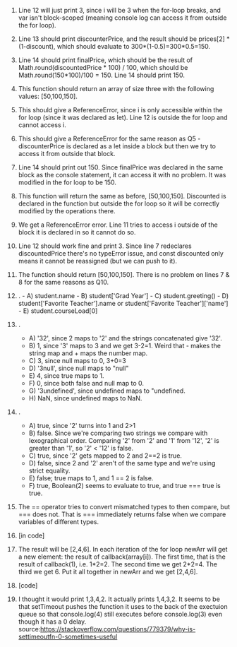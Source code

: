 1. Line 12 will just print 3, since i will be 3 when the for-loop breaks, and var isn't block-scoped (meaning console log can access it from outside the for loop).
2. Line 13 should print discounterPrice, and the result should be prices[2] * (1-discount), which should evaluate to 300*(1-0.5)=300*0.5=150.
3. Line 14 should print finalPrice, which should be the result of Math.round(discountedPrice * 100) / 100, which should be Math.round(150*100)/100 = 150. Line 14 should print 150.
4. This function should return an array of size three with the following values: [50,100,150].
5. This should give a ReferenceError, since i is only accessible within the for loop (since it was declared as let). Line 12 is outside the for loop and cannot access i.
6. This should give a ReferenceError for the same reason as Q5 - discounterPrice is declared as a let inside a block but then we try to access it from outside that block.
7. Line 14 should print out 150. Since finalPrice was declared in the same block as the console statement, it can access it with no problem. It was modified in the for loop to be 150.
8. This function will return the same as before, [50,100,150]. Discounted is declared in the function but outside the for loop so it will be correctly modified by the operations there. 
9. We get a ReferenceError error. Line 11 tries to access i outside of the block it is declared in so it cannot do so. 
10. Line 12 should work fine and print 3. Since line 7 redeclares discountedPrice there's no typeError issue, and const discounted only means it cannot be reassigned (but we can push to it).
11. The function should return [50,100,150]. There is no problem on lines 7 & 8 for the same reasons as Q10.
12.  .
    - A)   student.name
    - B)   student['Grad Year']
    - C)   student.greeting()
    - D)   student['Favorite Teacher'].name or student['Favorite Teacher']['name']
    - E)   student.courseLoad[0]
13. .
    - A)   '32', since 2 maps to '2' and the strings concatenated give '32'.
    - B)   1, since '3' maps to 3 and we get 3-2=1. Weird that - makes the string map and + maps the number map.
    - C)   3, since null maps to 0, 3+0=3
    - D)   '3null', since null maps to "null"
    - E)   4, since true maps to 1.
    - F)   0, since both false and null map to 0.
    - G)   '3undefined', since undefined maps to "undefined.
    - H)   NaN, since undefined maps to NaN.

14. .
    - A)   true, since '2' turns into 1 and 2>1
    - B)   false. Since we're comparing two strings we compare with lexographical order. Comparing '2' from '2' and '1' from '12', '2' is greater than '1', so '2' < '12' is false.
    - C)    true, since '2' gets mapped to 2 and 2==2 is true.
    - D)    false, since 2 and '2' aren't of the same type and we're using strict equality.
    - E)    false; true maps to 1, and 1 == 2 is false.
    - F)    true, Boolean(2) seems to evaluate to true, and true === true is true.
15. The == operator tries to convert mismatched types to then compare, but === does not. That is === immediately returns false when we compare variables of different types.
16. [in code]
17. The result will be [2,4,6]. In each iteration of the for loop newArr will get a new element: the result of callback(array[i]). The first time, that is the result of callback(1), i.e. 1\*2=2. The second time we get 2\*2=4. The third we get 6. Put it all together in newArr and we get [2,4,6].
18. [code]
19. I thought it would print 1,3,4,2. It actually prints 1,4,3,2. It seems to be that setTimeout pushes the function it uses to the back of the exectuion queue so that console.log(4) still executes before console.log(3) even though it has a 0 delay. 
source:https://stackoverflow.com/questions/779379/why-is-settimeoutfn-0-sometimes-useful